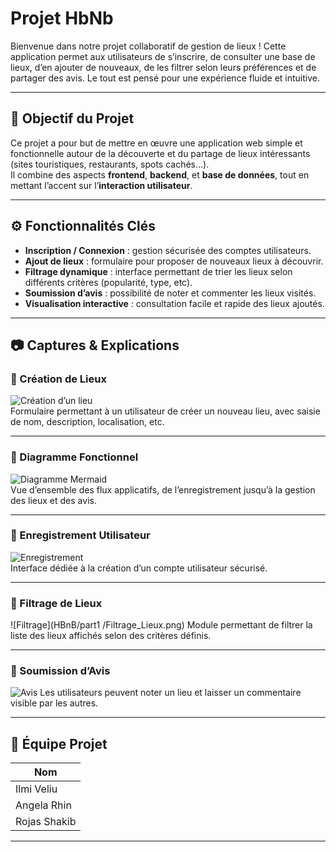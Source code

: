 # Projet HbNb

Bienvenue dans notre projet collaboratif de gestion de lieux ! Cette application permet aux utilisateurs de s’inscrire, de consulter une base de lieux, d’en ajouter de nouveaux, de les filtrer selon leurs préférences et de partager des avis. Le tout est pensé pour une expérience fluide et intuitive.

---

## 🧠 Objectif du Projet

Ce projet a pour but de mettre en œuvre une application web simple et fonctionnelle autour de la découverte et du partage de lieux intéressants (sites touristiques, restaurants, spots cachés…).  
Il combine des aspects **frontend**, **backend**, et **base de données**, tout en mettant l’accent sur l’**interaction utilisateur**.

---

## ⚙️ Fonctionnalités Clés

- **Inscription / Connexion** : gestion sécurisée des comptes utilisateurs.
- **Ajout de lieux** : formulaire pour proposer de nouveaux lieux à découvrir.
- **Filtrage dynamique** : interface permettant de trier les lieux selon différents critères (popularité, type, etc).
- **Soumission d’avis** : possibilité de noter et commenter les lieux visités.
- **Visualisation interactive** : consultation facile et rapide des lieux ajoutés.

---

## 📷 Captures & Explications

### 🔹 Création de Lieux
![Création d’un lieu](HBnB/part1/Creation-Liste_Lieux.png)  
Formulaire permettant à un utilisateur de créer un nouveau lieu, avec saisie de nom, description, localisation, etc.

---

### 🔹 Diagramme Fonctionnel
![Diagramme Mermaid](HBnB/part1/Editor_MermaidChart-2025-06-02-140252.png)  
Vue d’ensemble des flux applicatifs, de l’enregistrement jusqu’à la gestion des lieux et des avis.

---

### 🔹 Enregistrement Utilisateur
![Enregistrement](HBnB/part1/Enregistrement_Utilisateur.png)  
Interface dédiée à la création d’un compte utilisateur sécurisé.

---

### 🔹 Filtrage de Lieux
![Filtrage](HBnB/part1
/Filtrage_Lieux.png)
Module permettant de filtrer la liste des lieux affichés selon des critères définis.

---

### 🔹 Soumission d’Avis
![Avis](HBnB/part1/Soumission_Avis.png)
Les utilisateurs peuvent noter un lieu et laisser un commentaire visible par les autres.

---

## 👥 Équipe Projet

| Nom          |
|--------------|
| Ilmi Veliu   |
| Angela Rhin  |
| Rojas Shakib |


---
